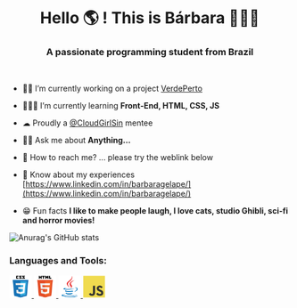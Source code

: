 <h1 align="center">Hello 🌎 ! This is Bárbara 💁🏻‍♀️</h1>
<h3 align="center">A passionate programming student from Brazil</h3> <br>

- ✍🏻 I’m currently working on a project [VerdePerto](https://github.com/ICEI-PUC-Minas-PMV-SI/pmv-si-2021-1-e1-proj-web-t3-denuncias-ambientais-e-urbanas/projects)

- 👩🏻‍💻 I’m currently learning **Front-End, HTML, CSS, JS**

- ☁ Proudly a [@CloudGirlSin](https://www.linkedin.com/company/cloudgirlsin/) mentee

- 👋🏻 Ask me about **Anything...**

- 💌 How to reach me? ... please try the weblink below

- 📄 Know about my experiences [https://www.linkedin.com/in/barbaragelape/](https://www.linkedin.com/in/barbaragelape/)

- 😁 Fun facts **I like to make people laugh, I love cats, studio Ghibli, sci-fi and horror movies!**



![Anurag's GitHub stats](https://github-readme-stats.vercel.app/api?username=BarbaraBruna&theme=radical&show_icons=true)


<h3 align="left">Languages and Tools:</h3>
<p align="left"> <a href="https://www.w3schools.com/css/" target="_blank"> <img src="https://raw.githubusercontent.com/devicons/devicon/master/icons/css3/css3-original-wordmark.svg" alt="css3" width="40" height="40"/> </a> <a href="https://www.w3.org/html/" target="_blank"> <img src="https://raw.githubusercontent.com/devicons/devicon/master/icons/html5/html5-original-wordmark.svg" alt="html5" width="40" height="40"/> </a> <a href="https://www.java.com" target="_blank"> <img src="https://raw.githubusercontent.com/devicons/devicon/master/icons/java/java-original.svg" alt="java" width="40" height="40"/> </a> <a href="https://developer.mozilla.org/en-US/docs/Web/JavaScript" target="_blank"> <img src="https://raw.githubusercontent.com/devicons/devicon/master/icons/javascript/javascript-original.svg" alt="javascript" width="40" height="40"/> </a>  </p>
